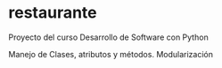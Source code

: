 # restaurante
Proyecto del curso Desarrollo de Software con Python

Manejo de Clases, atributos y métodos. 
Modularización

